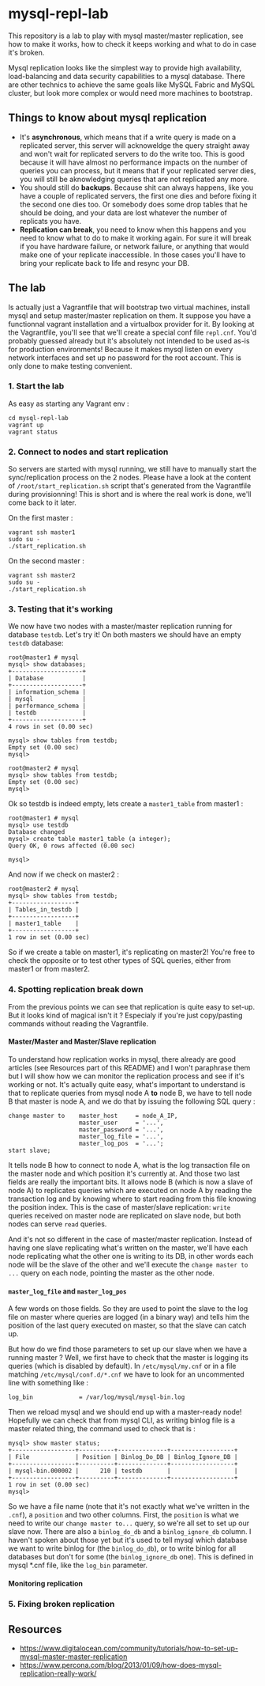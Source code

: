 # mysql-repl-lab
This repository is a lab to play with mysql master/master replication, see how to make it works, how to check it keeps working and what to do in case it's broken.

Mysql replication looks like the simplest way to provide high availability, load-balancing and data security capabilities to a mysql database.
There are other technics to achieve the same goals like MySQL Fabric and MySQL cluster, but look more complex or would need more machines to bootstrap.

## Things to know about mysql replication
- It's **asynchronous**, which means that if a write query is made on a replicated server, this server will acknoweldge the query straight away and won't wait for replicated servers to do the write too. This is good because it will have almost no performance impacts on the number of queries you can process, but it means that if your replicated server dies, you will still be aknowledging queries that are not replicated any more.
- You should still do **backups**. Because shit can always happens, like you have a couple of replicated servers, the first one dies and before fixing it the second one dies too. Or somebody does some drop tables that he should be doing, and your data are lost whatever the number of replicats you have.
- **Replication can break**, you need to know when this happens and you need to know what to do to make it working again. For sure it will break if you have hardware failure, or network failure, or anything that would make one of your replicate inaccessible. In those cases you'll have to bring your replicate back to life and resync your DB.

## The lab
Is actually just a Vagrantfile that will bootstrap two virtual machines, install mysql and setup master/master replication on them. It suppose you have a functionnal vagrant installation and a virtualbox provider for it.
By looking at the Vagrantfile, you'll see that we'll create a special conf file `repl.cnf`.
You'd probably guessed already but it's absolutely not intended to be used as-is for production environments!
Because it makes mysql listen on every network interfaces and set up no password for the root account. This is only done to make testing convenient.

### 1. Start the lab
As easy as starting any Vagrant env :
```
cd mysql-repl-lab
vagrant up
vagrant status
```

### 2. Connect to nodes and start replication
So servers are started with mysql running, we still have to manually start the sync/replication process on the 2 nodes. 
Please have a look at the content of `/root/start_replication.sh` script that's generated from the Vagrantfile during provisionning! This is short and is where the real work is done, we'll come back to it later.

On the first master :
```
vagrant ssh master1
sudo su -
./start_replication.sh
```

On the second master :
```
vagrant ssh master2
sudo su -
./start_replication.sh
```

### 3. Testing that it's working
We now have two nodes with a master/master replication running for database `testdb`.
Let's try it! On both masters we should have an empty `testdb` database:
```
root@master1 # mysql
mysql> show databases;                                             
+--------------------+                                             
| Database           |                                             
+--------------------+                                             
| information_schema |                                             
| mysql              |                                             
| performance_schema |                                             
| testdb             |                                             
+--------------------+                                             
4 rows in set (0.00 sec)                                           

mysql> show tables from testdb; 
Empty set (0.00 sec)
mysql> 

root@master2 # mysql
mysql> show tables from testdb; 
Empty set (0.00 sec)
mysql> 
```

Ok so testdb is indeed empty, lets create a `master1_table` from master1 :
```
root@master1 # mysql
mysql> use testdb 
Database changed
mysql> create table master1_table (a integer);
Query OK, 0 rows affected (0.00 sec)           

mysql>
```

And now if we check on master2 :
```
root@master2 # mysql
mysql> show tables from testdb;
+------------------+           
| Tables_in_testdb |           
+------------------+           
| master1_table    |           
+------------------+           
1 row in set (0.00 sec)
```

So if we create a table on master1, it's replicating on master2! You're free to check the opposite or to test other types of SQL queries, either from master1 or from master2.

### 4. Spotting replication break down
From the previous points we can see that replication is quite easy to set-up.
But it looks kind of magical isn't it ? Especialy if you're just copy/pasting commands without reading the Vagrantfile.

#### Master/Master and Master/Slave replication
To understand how replication works in mysql, there already are good articles (see Resources part of this README) and I won't paraphrase them but I will show how we can monitor the replication process and see if it's working or not.
It's actually quite easy, what's important to understand is that to replicate queries from mysql node A **to** node B, we have to tell node B that master is node A, and we do that by issuing the following SQL query : 
```
change master to    master_host     = node_A_IP, 
                    master_user     = '...',
                    master_password = '...',
                    master_log_file = '...',
                    master_log_pos  = '...';
start slave;
```
It tells node B how to connect to node A, what is the log transaction file on the master node and which position it's currently at.
And those two last fields are really the important bits. It allows node B (which is now a slave of node A) to replicates queries which are executed on node A by reading the transaction log and by knowing where to start reading from this file knowing the position index.
This is the case of master/slave replication: `write` queries received on master node are replicated on slave node, but both nodes can serve `read` queries.

And it's not so different in the case of master/master replication. Instead of having one slave replicating what's written on the master, we'll have each node replicating what the other one is writing to its DB, in other words each node will be the slave of the other and we'll execute the ``change master to ...`` query on each node, pointing the master as the other node.

#### `master_log_file` and `master_log_pos`
A few words on those fields. So they are used to point the slave to the log file on master where queries are logged (in a binary way) and tells him the position of the last query executed on master, so that the slave can catch up.

But how do we find those parameters to set up our slave when we have a running master ? Well, we first have to check that the master is logging its queries (which is disabled by default). In `/etc/mysql/my.cnf` or in a file matching `/etc/mysql/conf.d/*.cnf` we have to look for an uncommented line with something like :
```
log_bin             = /var/log/mysql/mysql-bin.log
```

Then we reload mysql and we should end up with a master-ready node! Hopefully we can check that from mysql CLI, as writing binlog file is a master related thing, the command used to check that is :
```
mysql> show master status;                                        
+------------------+----------+--------------+------------------+ 
| File             | Position | Binlog_Do_DB | Binlog_Ignore_DB | 
+------------------+----------+--------------+------------------+ 
| mysql-bin.000002 |      210 | testdb       |                  | 
+------------------+----------+--------------+------------------+ 
1 row in set (0.00 sec)
mysql>                                                            
```
So we have a file name (note that it's not exactly what we've written in the `.cnf`), a `position` and two other columns.
First, the `position` is what we need to write our `change master to...` query, so we're all set to set up our slave now.
There are also a `binlog_do_db` and a `binlog_ignore_db` column. I haven't spoken about those yet but it's used to tell mysql which database we want to write binlog for (the `binlog_do_db`), or to write binlog for all databases but don't for some (the `binlog_ignore_db` one). This is defined in mysql *.cnf file, like the `log_bin` parameter.


#### Monitoring replication

### 5. Fixing broken replication

## Resources
- https://www.digitalocean.com/community/tutorials/how-to-set-up-mysql-master-master-replication
- https://www.percona.com/blog/2013/01/09/how-does-mysql-replication-really-work/

